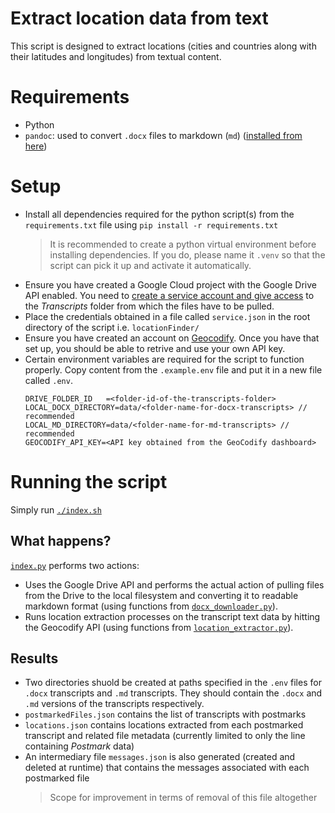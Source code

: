 # Extract location data from text

This script is designed to extract locations (cities and countries along with their latitudes and longitudes) from textual content.

# Requirements
- Python
- `pandoc`: used to convert `.docx` files to markdown (`md`) ([installed from here](https://pandoc.org/installing.html))

# Setup
- Install all dependencies required for the python script(s) from the `requirements.txt` file using `pip install -r requirements.txt`
  > It is recommended to create a python virtual environment before installing dependencies. If you do, please name it `.venv` so that the script can pick it up and activate it automatically.
- Ensure you have created a Google Cloud project with the Google Drive API enabled. You need to [create a service account and give access](https://developers.google.com/workspace/guides/create-credentials#service-account) to the _Transcripts_ folder from which the files have to be pulled.
- Place the credentials obtained in a file called `service.json` in the root directory of the script i.e. `locationFinder/`
- Ensure you have created an account on [Geocodify](https://geocodify.com). Once you have that set up, you should be able to retrive and use your own API key.
- Certain environment variables are required for the script to function properly. Copy content from the `.example.env` file and put it in a new file called `.env`.
  ```text
  DRIVE_FOLDER_ID   =<folder-id-of-the-transcripts-folder>
  LOCAL_DOCX_DIRECTORY=data/<folder-name-for-docx-transcripts> // recommended
  LOCAL_MD_DIRECTORY=data/<folder-name-for-md-transcripts> // recommended
  GEOCODIFY_API_KEY=<API key obtained from the GeoCodify dashboard>
  ```

# Running the script

Simply run [`./index.sh`](./index.sh)

## What happens?
[`index.py`](./index.py) performs two actions:
- Uses the Google Drive API and performs the actual action of pulling files from the Drive to the local filesystem and converting it to readable markdown format (using functions from [`docx_downloader.py`](./docx_downloader.py)).
- Runs location extraction processes on the transcript text data by hitting the Geocodify API (using functions from [`location_extractor.py`](./location_extractor.py)).

## Results

- Two directories shuold be created at paths specified in the `.env` files for `.docx` transcripts and `.md` transcripts. They should contain the `.docx` and `.md` versions of the transcripts respectively.
- `postmarkedFiles.json` contains the list of transcripts with postmarks
- `locations.json` contains locations extracted from each postmarked transcript and related file metadata (currently limited to only the line containing _Postmark_ data)
- An intermediary file `messages.json` is also generated (created and deleted at runtime) that contains the messages associated with each postmarked file
  > Scope for improvement in terms of removal of this file altogether